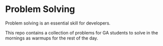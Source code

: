 # Problem Solving

Problem solving is an essential skill for developers.

This repo contains a collection of problems for GA students to solve in
the mornings as warmups for the rest of the day.
